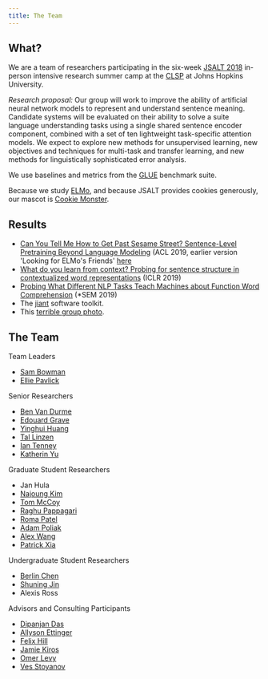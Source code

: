 ```yaml
---
title: The Team
---
```


## What?

We are a team of researchers participating in the six-week [JSALT 2018](https://www.clsp.jhu.edu/workshops/18-workshop/) in-person intensive research summer camp at the [CLSP](https://www.clsp.jhu.edu/) at Johns Hopkins University.

*Research proposal:* Our group will work to improve the ability of artificial neural network models to represent and understand sentence meaning. Candidate systems will be evaluated on their ability to solve a suite language understanding tasks using a single shared sentence encoder component, combined with a set of ten lightweight task-specific attention models. We expect to explore new methods for unsupervised learning, new objectives and techniques for multi-task and transfer learning, and new methods for linguistically sophisticated error analysis. 

We use baselines and metrics from the [GLUE](https://gluebenchmark.com) benchmark suite. 

Because we study [ELMo](https://en.wikipedia.org/wiki/Elmo), and because JSALT provides cookies generously, our mascot is [Cookie Monster](https://en.wikipedia.org/wiki/Cookie_Monster).

## Results

* [Can You Tell Me How to Get Past Sesame Street? Sentence-Level Pretraining Beyond Language Modeling](https://arxiv.org/abs/1812.10860) (ACL 2019, earlier version 'Looking for ELMo's Friends' [here](https://arxiv.org/abs/1812.10860v2)
* [What do you learn from context? Probing for sentence structure in contextualized word representations](https://openreview.net/forum?id=SJzSgnRcKX) (ICLR 2019)
* [Probing What Different NLP Tasks Teach Machines about Function Word Comprehension](https://arxiv.org/abs/1904.11544) (\*SEM 2019)
* The [jiant](https://github.com/jsalt18-sentence-repl/jiant) software toolkit.
* This [terrible group photo](group.jpg).

## The Team

Team Leaders
* [Sam Bowman](https://www.nyu.edu/projects/bowman/)
* [Ellie Pavlick](https://cs.brown.edu/people/epavlick/)

Senior Researchers
* [Ben Van Durme](http://www.cs.jhu.edu/~vandurme/)
* [Edouard Grave](https://research.fb.com/people/grave-edouard/)
* [Yinghui Huang](https://www.linkedin.com/in/yinghui-huang-79ba2263/)
* [Tal Linzen](http://tallinzen.net/)
* [Ian Tenney](https://www.ischool.berkeley.edu/people/ian-tenney)
* [Katherin Yu](https://www.linkedin.com/in/yukatherin)

Graduate Student Researchers
* Jan Hula
* [Najoung Kim](https://najoungkim.github.io/)
* [Tom McCoy](http://cogsci.jhu.edu/directory/tom-mccoy/)
* [Raghu Pappagari](https://www.linkedin.com/in/raghavendra-reddy-pappagari-92446477/)
* [Roma Patel](https://www.seas.upenn.edu/~romap/)
* [Adam Poliak](http://www.cs.jhu.edu/~apoliak1/)
* [Alex Wang](https://w4ngatang.github.io/)
* [Patrick Xia](https://www.cs.jhu.edu/~paxia/)

Undergraduate Student Researchers
* [Berlin Chen](https://www.cs.swarthmore.edu/~bchen6/)
* [Shuning Jin](https://shuningjin.github.io/)
* Alexis Ross

Advisors and Consulting Participants
* [Dipanjan Das](https://research.google.com/pubs/DipanjanDas.html)
* [Allyson Ettinger](http://ling.umd.edu/~aetting/)
* [Felix Hill](https://www.cl.cam.ac.uk/~fh295/)
* [Jamie Kiros](http://www.cs.toronto.edu/~rkiros/)
* [Omer Levy](https://levyomer.wordpress.com/)
* [Ves Stoyanov](https://research.fb.com/people/stoyanov-ves/)
